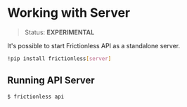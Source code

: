 # Working with Server

> Status: **EXPERIMENTAL**

It's possible to start Frictionless API as a standalone server.

```sh
!pip install frictionless[server]
```


## Running API Server

```sh
$ frictionless api
```
